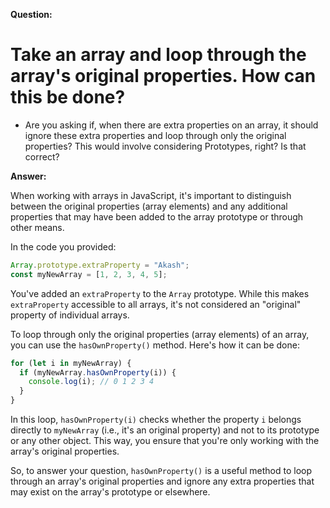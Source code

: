 **Question:**
# Take an array and loop through the array's original properties. How can this be done?

- Are you asking if, when there are extra properties on an array, it should ignore these extra properties and loop through only the original properties? This would involve considering Prototypes, right? Is that correct?

**Answer:**

When working with arrays in JavaScript, it's important to distinguish between the original properties (array elements) and any additional properties that may have been added to the array prototype or through other means.

In the code you provided:

```javascript
Array.prototype.extraProperty = "Akash";
const myNewArray = [1, 2, 3, 4, 5];
```

You've added an `extraProperty` to the `Array` prototype. While this makes `extraProperty` accessible to all arrays, it's not considered an "original" property of individual arrays.

To loop through only the original properties (array elements) of an array, you can use the `hasOwnProperty()` method. Here's how it can be done:

```javascript
for (let i in myNewArray) {
  if (myNewArray.hasOwnProperty(i)) {
    console.log(i); // 0 1 2 3 4
  }
}
```

In this loop, `hasOwnProperty(i)` checks whether the property `i` belongs directly to `myNewArray` (i.e., it's an original property) and not to its prototype or any other object. This way, you ensure that you're only working with the array's original properties.

So, to answer your question, `hasOwnProperty()` is a useful method to loop through an array's original properties and ignore any extra properties that may exist on the array's prototype or elsewhere.

